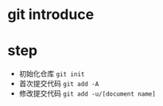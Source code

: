 # git introduce  

# step 
* 初始化仓库  `git init`  
* 首次提交代码 `git add -A`  
* 修改提交代码  `git add -u/[document name]`